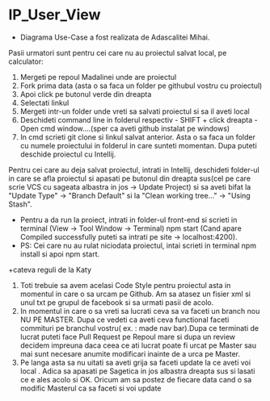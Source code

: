 # IP_User_View

* Diagrama Use-Case a fost realizata de Adascalitei Mihai.

Pasii urmatori sunt pentru cei care nu au proiectul salvat local, pe calculator:

1. Mergeti pe repoul Madalinei unde are proiectul
2. Fork prima data (asta o sa faca un folder pe githubul vostru cu proiectul)
3. Apoi click pe butonul verde din dreapta 
4. Selectati linkul
5. Mergeti intr-un folder unde vreti sa salvati proiectul si sa il aveti local
6. Deschideti command line in folderul respectiv - SHIFT + click dreapta - Open cmd window....(sper ca aveti github instalat pe windows)
7. In cmd scrieti git clone si linkul salvat anterior. Asta o sa faca un folder cu numele proiectului in folderul in care sunteti momentan. Dupa puteti deschide proiectul cu Intellij.

Pentru cei care au deja salvat proiectul, intrati in Intellij, deschideti folder-ul in care se afla proiectul si apasati pe butonul din dreapta sus(cel pe care scrie VCS cu sageata albastra in jos -> Update Project) si sa aveti bifat la "Update Type" -> "Branch Default" si la "Clean working tree..." -> "Using Stash".

* Pentru a da run la proiect, intrati in folder-ul front-end si scrieti in terminal (View -> Tool Window -> Terminal) npm start (Cand apare Compiled successfully puteti sa intrati pe site -> localhost:4200). 
* PS: Cei care nu au rulat niciodata proiectul, intai scrieti in terminal npm install si apoi npm start.

+cateva reguli de la Katy

1. Toti trebuie sa avem acelasi Code Style pentru proiectul asta in momentul in care o sa urcam pe Github. Am sa atasez un fisier xml si unul txt pe grupul de facebook si sa urmati pasii de acolo.
2. In momentul in care o sa vreti sa lucrati ceva sa va faceti un branch nou NU PE MASTER. Dupa ce vedeti ca aveti ceva functional faceti commituri pe branchul vostru( ex. : made nav bar).Dupa ce terminati de lucrat puteti face Pull Request pe Repoul mare si dupa un review decidem impreuna daca ceea ce ati lucrat poate fi urcat pe Master sau mai sunt necesare anumite modificari inainte de a urca pe Master.
3. Pe langa asta sa nu uitati sa aveti grija sa faceti update la ce aveti voi local . Adica sa apasati pe Sagetica in jos albastra dreapta sus si lasati ce e ales acolo si OK. Oricum am sa postez de fiecare data cand o sa modific Masterul ca sa faceti si voi update
